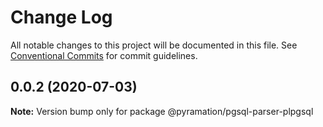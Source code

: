 # Change Log

All notable changes to this project will be documented in this file.
See [Conventional Commits](https://conventionalcommits.org) for commit guidelines.

## 0.0.2 (2020-07-03)

**Note:** Version bump only for package @pyramation/pgsql-parser-plpgsql
